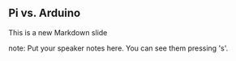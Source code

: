 ##  Pi vs. Arduino

This is a new Markdown slide

note:
    Put your speaker notes here.
    You can see them pressing 's'.
